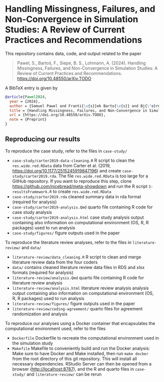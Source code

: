 # Handling Missingness, Failures, and Non-Convergence in Simulation Studies: A Review of Current Practices and Recommendations

This repository contains data, code, and output related to the paper

> Pawel, S., Bartoš, F., Siepe, B. S., Lohmann, A. (2024). Handling Missingness, Failures, and Non-Convergence in Simulation Studies: A Review of Current Practices and Recommendations. <https://doi.org/10.48550/arXiv.TODO>

  
A BibTeX entry is given by

```BibTeX
@article{Pawel2024,
  year = {2024},
  author = {Samuel Pawel and Franti{\v{s}}ek Barto{\v{s}} and Bj{\"o}rn S. Siepe and Anna Lohmann},
  title = {Handling Missingness, Failures, and Non-Convergence in Simulation Studies: A Review of Current Practices and Recommendations},
  url = {https://doi.org/10.48550/arXiv.TODO},
  note = {Preprint}
}
```

## Reproducing our results

To reproduce the case study, refer to the files in `case-study/`

* `case-study/carter2019-data-cleaning.R` R script to clean the
  `res.wide.red.RData` data from Carter et al. (2019,
  <https://doi.org/10.1177/2515245919847196>) and create
  `case-study/carter2019.rda`. The file `res.wide.red.RData` is too large for a
  GitHub repository. If you want to reproduce this step, clone
  <https://github.com/nicebread/meta-showdown> and run the R script
  `3-resultsFramework.R` to create `res.wide.red.RData`
* `case-study/carter2019.rda` cleaned summary data in rda format (required for
  analysis)
* `case-study/carter2019-analysis.Qmd` quarto file containing R code for case
  study analysis
* `case-study/carter2019-analysis.html` case study analysis output containing
  also information on computational environment (OS, R, R packages) used to run
  analysis
* `case-study/figures/` figure outputs used in the paper


To reproduce the literature review analyses, refer to the files in
`literature-review/` and `data/`

* `literature-review/data_cleaning.R` R script to clean and merge literature
  review data from the four coders
* `data/` contains cleaned literature review data files in RDS and xlsx formats
  (required for analysis)
* `literature-review/analysis.Qmd` quarto file containing R code for literature
  review analysis
* `literature-review/analysis.html` literature review analysis analysis output
  containing also information on computational environment (OS, R, R packages)
  used to run analysis
* `literature-review/figures/` figure outputs used in the paper
* `literature-review/coding-agreement/` quarto files for agreement randomization
  and analysis
  
To reproduce our analyses using a Docker container that encapsulates the
computational environment used, refer to the files

* `Dockerfile` Dockerfile to recreate the computational environment used in the
  simulation study
* `Makefile` Makefile to conveniently build and run the Docker analysis: Make
  sure to have Docker and Make installed, then run `make docker` from the root
  directory of this git repository. This will install all necessary
  dependencies. RStudio Server can then be opened from a browser
  (<http://localhost:8787>), and the R and quarto files in `case-study/` and
  `literature-review/` can be rerun


